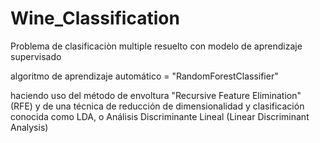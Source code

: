 # Wine_Classification
Problema de clasificaciòn multiple resuelto con modelo de aprendizaje supervisado

algoritmo de aprendizaje automático = "RandomForestClassifier"

haciendo uso del método de envoltura "Recursive Feature Elimination" (RFE)
y de una técnica de reducción de dimensionalidad y clasificación conocida como 
LDA, o Análisis Discriminante Lineal (Linear Discriminant Analysis)

